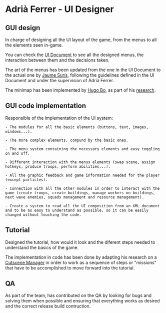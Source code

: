 # Adrià Ferrer - UI Designer

## GUI design
In charge of designing all the UI layout of the game, from the menus to all the elements seen in-game.

You can check the [UI Document](https://github.com/LazyFoxStudio/Project-2/wiki/3.-UI-Document) to see all the designed menus, the interaction
between them and the decisions taken.

The art of the menus has been updated from the one in the UI Document to the actual one by [Jaume Surís](https://lazyfoxstudio.github.io/Project-2/jaume),
following the guidelines defined in the UI Document and under the supervision of Adrià Ferrer.

The minimap has been implemented by [Hugo Bo](https://lazyfoxstudio.github.io/Project-2/hugo), as part of his [research](https://hugo-bo-diaz.github.io/Minimap-research/).

## GUI code implementation
Responsible of the implementation of the UI system:

	- The modules for all the basic elements (buttons, text, images, windows...).
	
	- The more complex elements, compund by the basic ones.
	
	- The menu system containing the necessary elements and easy toggling on and off.
	
	- Different interaction with the menus elements (swap scene, assign hotkeys, produce troops, perform abilities...).
	
	- All the graphic feedback and game information needed for the player (except particles).
	
	- Connection with all the other modules in order to interact with the game (create troops, create buildings, manage workers on buildings, next wave enemies, squads management and resource management).
	
	- Create a system to read all the UI composition from an XML document and to be as easy to understand as possible, so it can be easily changed without touching the code.
	
## Tutorial
Designed the tutorial, how would it look and the diferent steps needed to understand the basics of the game.

The implementation in code has been done by adapting his research on a [Cutscene Manager](https://adria-f.github.io/Cutscene-Manager/) in order to work
as a sequence of steps or "missions" that have to be accomplished to move forward into the tutorial.

## QA
As part of the team, has contributed on the QA by looking for bugs and solving them when possible
and ensuring that everything works as desired and the correct release build contruction.